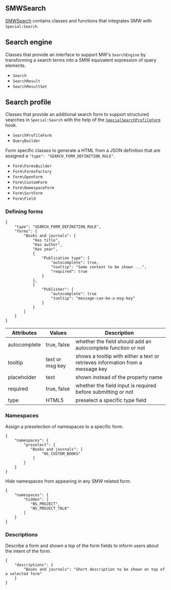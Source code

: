 ## SMWSearch

[SMWSearch](https://www.semantic-mediawiki.org/wiki/Help:SMWSearch) contains classes and functions that integrates SMW with `Special:Search`.

## Search engine

Classes that provide an interface to support MW's `SearchEngine` by transforming a search terms into a SMW equivalent expression of query elements.

- `Search`
- `SearchResult`
- `SearchResultSet`

## Search profile

Classes that provide an additional search form to support structured searches in `Special:Search` with the help of the [`SpecialSearchProfileForm`](https://www.mediawiki.org/wiki/Manual:Hooks/SpecialSearchProfileForm) hook.

- `SearchProfileForm`
- `QueryBuilder`

Form specific classes to generate a HTML from a JSON definition that are assigned a `"type": "SEARCH_FORM_DEFINITION_RULE"`.

- `Form\FormsBuilder`
- `Form\FormsFactory`
- `Form\OpenForm`
- `Form\CustomForm`
- `Form\NamespaceForm`
- `Form\SortForm`
- `Form\Field`

### Defining forms


```
{
    "type": "SEARCH_FORM_DEFINITION_RULE",
    "forms": {
        "Books and journals": [
            "Has title",
            "Has author",
            "Has year",
            {
                "Publication type": {
                    "autocomplete": true,
                    "tooltip": "Some context to be shown ...",
                    "required": true
                }
            },
            {
                "Publisher": {
                    "autocomplete": true
                    "tooltip": "message-can-be-a-msg-key"
                }
            }
        ]
    }
}
```

| Attributes | Values | Description |
|--------------|-----------------|-----------------------------------|
| autocomplete | true, false | whether the field should add an autocomplete function or not |
| tooltip | text or msg key | shows a tooltip with either a text or retrieves information from a message key |
| placeholder | text | shown instead of the property name |
| required | true, false | whether the field input is required before submitting or not |
| type | HTML5 | preselect a specific type field |

### Namespaces

Assign a preselection of namespaces to a specific form.

```
{
    "namespaces": {
        "preselect": {
           "Books and journals": [
                "NS_CUSTOM_BOOKS"
            ]
        }
    }
}
```

Hide namespaces from appearing in any SMW related form.

```
{
    "namespaces": {
        "hidden": [
           "NS_PROJECT",
           "NS_PROJECT_TALK"
        ]
    }
}
```

### Descriptions

Describe a form and shown a top of the form fields to inform users about the intent of
the form.

```
{
    "descriptions": {
        "Books and journals": "Short description to be shown on top of a selected form"
    }
}
```